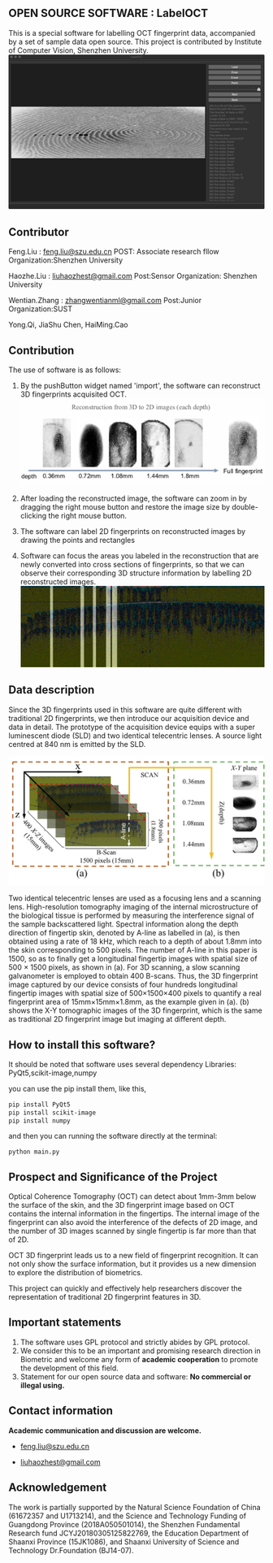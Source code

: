 OPEN SOURCE SOFTWARE : LabelOCT
---
This is a special software for labelling OCT fingerprint data, accompanied by a set of sample data open source.
This project is contributed by Institute of Computer Vision, Shenzhen University.
![](./app.png)

## Contributor

Feng.Liu : feng.liu@szu.edu.cn POST: Associate research fllow Organization:Shenzhen University

Haozhe.Liu : liuhaozhest@gmail.com Post:Sensor Organization: Shenzhen University

Wentian.Zhang : zhangwentianml@gmail.com Post:Junior Organization:SUST

Yong.Qi, JiaShu Chen, HaiMing.Cao

## Contribution

The use of software is as follows:

1. By the pushButton widget named 'import', the software can reconstruct 3D fingerprints acquisited OCT.
![](./data.png)

2. After loading the reconstructed image, the software can zoom in by dragging the right mouse button and restore the image size by double-clicking the right mouse button.

3. The software can label 2D fingerprints on reconstructed images by drawing the points and rectangles

4. Software can focus the areas you labeled in the reconstruction that are newly converted into cross sections of fingerprints, so that we can observe their corresponding 3D structure information by labelling 2D reconstructed images.
![](./_view_220.png)

## Data description
Since the 3D fingerprints used in this software are quite different with traditional 2D fingerprints,
we then introduce our acquisition device and data in detail.
The prototype of the acquisition device equips with a super luminescent diode (SLD) and two identical telecentric lenses.
A source light centred at 840 nm is emitted by the SLD.

![](./data_describe.png)

Two identical telecentric lenses are used as a focusing lens and a scanning lens.
High-resolution tomography imaging of the internal microstructure of the biological tissue is performed by measuring the interference signal of the sample backscattered light.
Spectral information along the depth direction of fingertip skin, denoted by A-line as labelled in (a), is then obtained using a rate of 18 kHz,
which reach to a depth of about 1.8mm into the skin corresponding to 500 pixels.
The number of A-line in this paper is 1500,
so as to finally get a longitudinal fingertip images with spatial size of 500 × 1500 pixels, as shown in (a).
For 3D scanning, a slow scanning galvanometer is employed to obtain 400 B-scans.
Thus, the 3D fingerprint image captured by our device consists of four hundreds longitudinal fingertip images with spatial size of 500×1500×400 pixels to quantify a real fingerprint area of 15mm×15mm×1.8mm, as the example given in (a).
(b) shows the X-Y tomographic images of the 3D fingerprint, which is the same as traditional 2D fingerprint image but imaging at different depth.

## How to install this software?
It should be noted that software uses several dependency Libraries: PyQt5,scikit-image,numpy

you can use the pip install them, like this,
```shell
pip install PyQt5
pip install scikit-image
pip install numpy
```
and then you can running the software directly at the terminal:

```shell
python main.py
```

## Prospect and Significance of the Project

Optical Coherence Tomography (OCT) can detect about 1mm-3mm below the surface of the skin, and the 3D fingerprint image based on OCT contains the internal information in the fingertips. The internal image of the fingerprint can also avoid the interference of the defects of 2D image, and the number of 3D images scanned by single fingertip is far more than that of 2D.

OCT 3D fingerprint leads us to a new field of fingerprint recognition. It can not only show the surface information, but it provides us a new dimension to explore the distribution of biometrics.

This project can quickly and effectively help researchers discover the representation of traditional 2D fingerprint features in 3D.

## Important statements
1. The software uses GPL protocol and strictly abides by GPL protocol.
2. We consider this to be an important and promising research direction in Biometric and welcome any form of **academic cooperation** to promote the development of this field.
3. Statement for our open source data and software: **No commercial or illegal using.**

## Contact information
**Academic communication and discussion are welcome.**

- feng.liu@szu.edu.cn

- liuhaozhest@gmail.com

## Acknowledgement
The work is partially supported by the Natural Science Foundation of China (61672357 and U1713214), and the Science and Technology Funding of Guangdong Province (2018A050501014), the Shenzhen Fundamental Research fund JCYJ20180305125822769, the Education Department of Shaanxi Province (15JK1086), and Shaanxi University of Science and Technology Dr.Foundation (BJ14-07).
